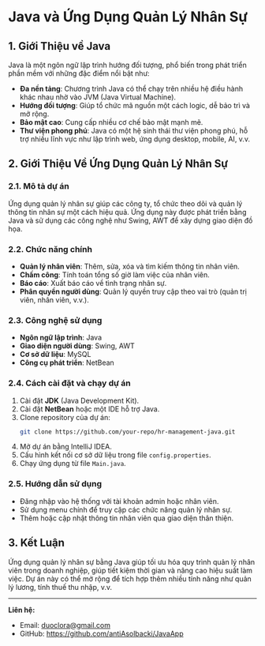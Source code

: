 # Java và Ứng Dụng Quản Lý Nhân Sự

## 1. Giới Thiệu về Java
Java là một ngôn ngữ lập trình hướng đối tượng, phổ biến trong phát triển phần mềm với những đặc điểm nổi bật như:
- **Đa nền tảng**: Chương trình Java có thể chạy trên nhiều hệ điều hành khác nhau nhờ vào JVM (Java Virtual Machine).
- **Hướng đối tượng**: Giúp tổ chức mã nguồn một cách logic, dễ bảo trì và mở rộng.
- **Bảo mật cao**: Cung cấp nhiều cơ chế bảo mật mạnh mẽ.
- **Thư viện phong phú**: Java có một hệ sinh thái thư viện phong phú, hỗ trợ nhiều lĩnh vực như lập trình web, ứng dụng desktop, mobile, AI, v.v.

## 2. Giới Thiệu Về Ứng Dụng Quản Lý Nhân Sự
### 2.1. Mô tả dự án
Ứng dụng quản lý nhân sự giúp các công ty, tổ chức theo dõi và quản lý thông tin nhân sự một cách hiệu quả. Ứng dụng này được phát triển bằng Java và sử dụng các công nghệ như Swing, AWT để xây dựng giao diện đồ họa.

### 2.2. Chức năng chính
- **Quản lý nhân viên**: Thêm, sửa, xóa và tìm kiếm thông tin nhân viên.
- **Chấm công**: Tính toán tổng số giờ làm việc của nhân viên.
- **Báo cáo**: Xuất báo cáo về tình trạng nhân sự.
- **Phân quyền người dùng**: Quản lý quyền truy cập theo vai trò (quản trị viên, nhân viên, v.v.).

### 2.3. Công nghệ sử dụng
- **Ngôn ngữ lập trình**: Java
- **Giao diện người dùng**: Swing, AWT
- **Cơ sở dữ liệu**: MySQL
- **Công cụ phát triển**: NetBean

### 2.4. Cách cài đặt và chạy dự án
1. Cài đặt **JDK** (Java Development Kit).
2. Cài đặt **NetBean** hoặc một IDE hỗ trợ Java.
3. Clone repository của dự án:
   ```sh
   git clone https://github.com/your-repo/hr-management-java.git
   ```
4. Mở dự án bằng IntelliJ IDEA.
5. Cấu hình kết nối cơ sở dữ liệu trong file `config.properties`.
6. Chạy ứng dụng từ file `Main.java`.

### 2.5. Hướng dẫn sử dụng
- Đăng nhập vào hệ thống với tài khoản admin hoặc nhân viên.
- Sử dụng menu chính để truy cập các chức năng quản lý nhân sự.
- Thêm hoặc cập nhật thông tin nhân viên qua giao diện thân thiện.

## 3. Kết Luận
Ứng dụng quản lý nhân sự bằng Java giúp tối ưu hóa quy trình quản lý nhân viên trong doanh nghiệp, giúp tiết kiệm thời gian và nâng cao hiệu suất làm việc. Dự án này có thể mở rộng để tích hợp thêm nhiều tính năng như quản lý lương, tính thuế thu nhập, v.v.

---
**Liên hệ:**
- Email: duoclora@gmail.com
- GitHub: https://github.com/antiAsolbacki/JavaApp

